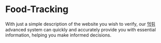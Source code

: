 # Food-Tracking
With just a simple description of the website you wish to verify, our [먹튀](https://www.toto-system.com/) advanced system can quickly and accurately provide you with essential information, helping you make informed decisions.
